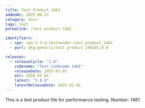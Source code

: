 ```yaml
---
title: Test Product 1461
addedAt: 2025-08-21
category: test
tags: test
permalink: /test-product-1461

identifiers:
  - cpe: cpe:2.3:a:testvendor:test_product_1461
  - purl: pkg:generic/test_product_1461@1.0.0

releases:
  - releaseCycle: "1.0"
    codename: "Test Codename 1461"
    releaseDate: 2025-01-01
    eol: 2026-01-01
    latest: "1.0.0"
    latestReleaseDate: 2025-01-01
---
```


This is a test product file for performance testing. Number: 1461
